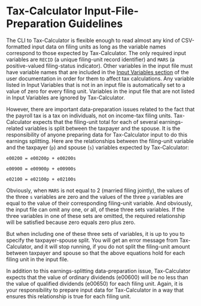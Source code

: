 # Tax-Calculator Input-File-Preparation Guidelines

The CLI to Tax-Calculator is flexible enough to read almost any kind
of CSV-formatted input data on filing units as long as the variable
names correspond to those expected by Tax-Calculator.  The only
required input variables are `RECID` (a unique filing-unit record
identifier) and `MARS` (a positive-valued filing-status indicator).
Other variables in the input file must have variable names that are
included in the [Input Variables
section](http://open-source-economics.github.io/Tax-Calculator/#input)
of the user documentation in order for them to affect tax
calculations.  Any variable listed in Input Variables that is not in
an input file is automatically set to a value of zero for every filing
unit.  Variables in the input file that are not listed in Input
Variables are ignored by Tax-Calculator.

However, there are important data-preparation issues related to the
fact that the payroll tax is a tax on individuals, not on income-tax
filing units.  Tax-Calculator expects that the filing-unit total for
each of several earnings-related variables is split between the
taxpayer and the spouse.  It is the responsibility of anyone preparing
data for Tax-Calculator input to do this earnings splitting.  Here are
the relationships between the filing-unit variable and the taxpayer
(`p`) and spouse (`s`) variables expected by Tax-Calculator:

```
e00200 = e00200p + e00200s

e00900 = e00900p + e00900s

e02100 = e02100p + e02100s
```

Obviously, when `MARS` is not equal to 2 (married filing jointly), the
values of the three `s` variables are zero and the values of the three
`p` variables are equal to the value of their corresponding
filing-unit variable.  And obviously, the input file can omit any one,
or all, of these three sets variables.  If the three variables in one
of these sets are omitted, the required relationship will be satisfied
because zero equals zero plus zero.

But when including one of these three sets of variables, it is up to you
to specify the taxpayer-spouse split.  You will get an error message
from Tax-Calculator, and it will stop running, if you do not split the
filing-unit amount between taxpayer and spouse so that the above equations
hold for each filing unit in the input file.

In addition to this earnings-splitting data-preparation issue,
Tax-Calculator expects that the value of ordinary dividends (e00600)
will be no less than the value of qualified dividends (e00650) for
each filing unit.  Again, it is your responsibility to prepare input
data for Tax-Calculator in a way that ensures this relationship is
true for each filing unit.
